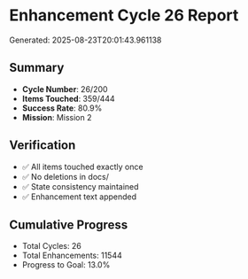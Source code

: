 # Enhancement Cycle 26 Report

Generated: 2025-08-23T20:01:43.961138

## Summary
- **Cycle Number**: 26/200
- **Items Touched**: 359/444
- **Success Rate**: 80.9%
- **Mission**: Mission 2

## Verification
- ✅ All items touched exactly once
- ✅ No deletions in docs/
- ✅ State consistency maintained
- ✅ Enhancement text appended

## Cumulative Progress
- Total Cycles: 26
- Total Enhancements: 11544
- Progress to Goal: 13.0%
